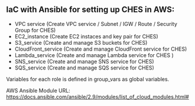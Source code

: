 IaC with Ansible for setting up CHES in AWS:
------------------------------------------
- VPC service (Create VPC service / Subnet / IGW / Route / Security Group for CHES)
- EC2_instance (Create EC2 instaces and key pair for CHES)
- S3_service (Create and manage S3 buckets for CHES)
- CloudFront_service (Create and manage CloudFront service for CHES)
- Lambda_service (Create and manage Lambda service for CHES )
- SNS_service (Create and manage SNS service for CHES)
- SQS_service (Create and manage SQS service for CHES)

Variables for each role is defined in group_vars as global variables.

AWS Ansible Module URL: 
https://docs.ansible.com/ansible/2.9/modules/list_of_cloud_modules.html#
